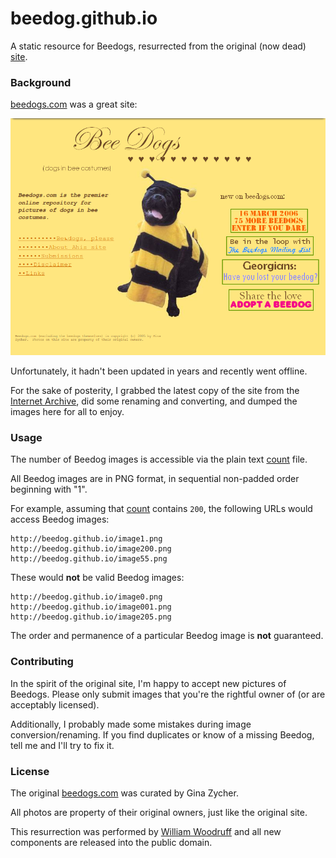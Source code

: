 beedog.github.io
================

A static resource for Beedogs, resurrected from the original (now dead)
[site](beedogs.com).

### Background

[beedogs.com](http://beedogs.com) was a great site:

![beedogs website](./res/beedogs_site.png)

Unfortunately, it hadn't been updated in years and recently went offline.

For the sake of posterity, I grabbed the latest copy of the site from the
[Internet Archive](https://archive.org/web/), did some renaming and converting,
and dumped the images here for all to enjoy.

### Usage

The number of Beedog images is accessible via the plain text [count](./count)
file.

All Beedog images are in PNG format, in sequential non-padded order beginning
with "1".

For example, assuming that [count](./count) contains `200`, the following URLs
would access Beedog images:

```
http://beedog.github.io/image1.png
http://beedog.github.io/image200.png
http://beedog.github.io/image55.png
```

These would **not** be valid Beedog images:

```
http://beedog.github.io/image0.png
http://beedog.github.io/image001.png
http://beedog.github.io/image205.png
```

The order and permanence of a particular Beedog image is **not** guaranteed.

### Contributing

In the spirit of the original site, I'm happy to accept new pictures of Beedogs.
Please only submit images that you're the rightful owner of (or are acceptably
licensed).

Additionally, I probably made some mistakes during image conversion/renaming.
If you find duplicates or know of a missing Beedog, tell me and I'll try to fix
it.

### License

The original [beedogs.com](beedogs.com) was curated by Gina Zycher.

All photos are property of their original owners, just like the original site.

This resurrection was performed by [William Woodruff](http://woodruffw.us) and
all new components are released into the public domain.
